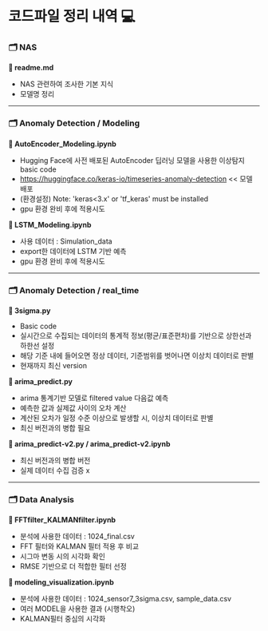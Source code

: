 # 코드파일 정리 내역 💻


### 🗂 NAS
**📍 readme.md**
  - NAS 관련하여 조사한 기본 지식
  - 모델명 정리

---

### 🗂 Anomaly Detection / Modeling

**📍 AutoEncoder_Modeling.ipynb**
  - Hugging Face에 사전 배포된 AutoEncoder 딥러닝 모델을 사용한 이상탐지 basic code
  - https://huggingface.co/keras-io/timeseries-anomaly-detection << 모델 배포
  - (환경설정) Note: 'keras<3.x' or 'tf_keras' must be installed
  - gpu 환경 완비 후에 적용시도

**📍 LSTM_Modeling.ipynb**
  - 사용 데이터 : Simulation_data
  - export한 데이터에 LSTM 기반 예측
  - gpu 환경 완비 후에 적용시도

---
### 🗂 Anomaly Detection / real_time

**📍 3sigma.py**
  - Basic code
  - 실시간으로 수집되는 데이터의 통계적 정보(평균/표준편차)를 기반으로 상한선과 하한선 설정
  - 해당 기준 내에 들어오면 정상 데이터, 기준범위를 벗어나면 이상치 데이터로 판별
  - 현재까지 최신 version

**📍 arima_predict.py**
  - arima 통계기반 모델로 filtered value 다음값 예측
  - 예측한 값과 실제값 사이의 오차 계산
  - 계산된 오차가 일정 수준 이상으로 발생할 시, 이상치 데이터로 판별
  - 최신 버전과의 병합 필요

**📍 arima_predict-v2.py / arima_predict-v2.ipynb**
  - 최신 버전과의 병합 버전
  - 실제 데이터 수집 검증 x
  
---

### 🗂 Data Analysis
**📍 FFTfilter_KALMANfilter.ipynb**
  - 분석에 사용한 데이터 : 1024_final.csv
  - FFT 필터와 KALMAN 필터 적용 후 비교
  - 시그마 변동 시의 시각화 확인
  - RMSE 기반으로 더 적합한 필터 선정
 
**📍 modeling_visualization.ipynb**
  - 분석에 사용한 데이터 : 1024_sensor7_3sigma.csv, sample_data.csv
  - 여러 MODEL을 사용한 결과 (시행착오)
  - KALMAN필터 중심의 시각화
